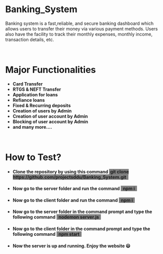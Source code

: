 # Banking_System

<p>
    Banking system is a fast,reliable, and secure banking dashboard which allows users to transfer their money via various payment methods. Users also have the facility to track their monthly expenses, monthly income, transaction details, etc. 
</p>
<br>
<h1>
    Major Functionalities
</h1>
<ul>
    <li>
        <b> Card Transfer </b>
    </li>
    <li>
        <b> RTGS & NEFT Transfer </b>
    </li>
    <li>
        <b> Application for loans </b>
    </li>
    <li>
        <b> Refiance loans </b>
    </li>
    <li>
        <b> Fixed & Recurring deposits</b>
    </li>
    <li>
        <b> Creation of users by Admin </b>
    </li>
    <li>
        <b> Creation of user account by Admin  </b>
    </li>
    <li>
        <b> Blocking of user account by Admin</b>
    </li>
    <li>
        <b> and many more.... </b>
    </li>
</ul>
<br>
<h1>
    How to Test?
</h1> 
<ul>
    <li> 
        <h4> Clone the repository by using this command <span style="background-color: gray; font-weight: bold;">&nbsp;git clone https://github.com/projectsddu/Banking_System.git &nbsp; </span> </h4></li>
    <li>
        <h4>Now go to the server folder and run the command <span style="background-color: gray; font-weight: bold;"> &nbsp; npm i &nbsp; </span></h4>
    </li>
     <li>
        <h4>Now go to the client folder and run the command <span style="background-color: gray; font-weight: bold;"> &nbsp; npm i &nbsp; </span></h4>
    </li>
    <li>
        <h4> Now go to the server folder in the command prompt and type the following command <span style="background-color: gray; font-weight: bold;"> &nbsp; nodemon server.js &nbsp; </span></h4>
    </li>
    <li>
        <h4> Now go to the client folder in the command prompt and type the following command <span style="background-color: gray; font-weight: bold;"> &nbsp; npm start &nbsp; </span></h4>
    </li>
    <li>
        <h4>Now the server is up and running. Enjoy the website 😃 </h4>
    </li>
</ul>